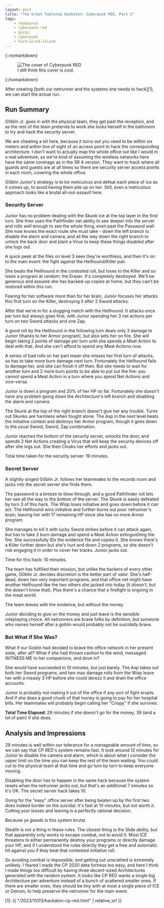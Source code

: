 ```yaml
---
layout: post
title: "The Great Tabletop Hackaton: Cyberpunk RED, Part 2"
tags:
    - shadowrun
    - cyberpunk-red
    - gurps
    - cyberpunk
    - hard-wired-island
---
```


{::nomarkdown}
<figure class="center">
   <img src="{{ "/assets/cp-red-cover.png" | absolute_url }}"
        alt="The cover of Cyberpunk RED"/>
   <figcaption>
     I still think this cover is cool.
   </figcaption>
</figure>
{:/nomarkdown}


After creating [both our netrunner and the systems she needs to hack][1], we can
start the actual run.

## Run Summary

G0blin Jr. goes in with the physical team, they get past the reception, and as
the rest of the team pretends to work she locks herself in the bathroom to try
and hack the security server.

We are cheating a bit here, because it turns out you need to be within six
meters _and_ within line of sight of an access point to hack the corresponding
architecture. I don't want to actually map the whole office out like I would in
a real adventure, so we're kind of assuming the wireless networks here have the
same coverage as in the SR 4 version. They want to track where all guards and
guests are at all times so there are security server access points in each room,
covering the whole office.

G0blin Junior's strategy is to be meticulous and defeat each piece of ice as it
comes up, to avoid having them pile up on her. Still, even a meticulous approach
looks like a brutal all-out-assault here.

### Security Server

Junior has no problem dealing with the Skunk ice at the top layer in the first
turn. She then uses the Pathfinder net ability to see deeper into the server and
rolls well enough to see the whole thing, even past the Password wall. She now
knows the exact route she must take - down the left branch to disable the alarm
and camera, and all the way down the right branch to unlock the back door and
plant a Virus to keep these things disabled after she logs out.

A quick peek at the files on level 3 sees they're worthless, and then it's on to
the main event: the fight against the Hellhound/Killer pair.

She beats the Hellhound in the contested roll, but loses to the Killer and so
loses a program at random: the Eraser. It's completely destroyed. We'll be
generous and assume she has backed-up copies at home, but they can't be restored
within this run.

Fearing for her software more than for her brain, Junior focuses her attacks
this first turn on the Killer, destroying it after 2 Sword attacks.

After that we're in for a slugging match with the Hellhound. It attacks once per
turn but always goes first, with Junior spending her 3 net actions per turn on
two Sword attacks and one Zap.

A good roll by the Hellhound in the following turn deals only 3 damage to Junior
(thanks to her Armor program), but also sets her on fire. She will begin taking
2 points of damage per turn until she spends a Meat Action to deal with
that. And she can't afford to spend any Meat Actions now.

A series of bad rolls on her part mean she misses her first turn of attacks, so
has to take more burn damage next turn. Fortunately the Hellhound fails to
damage her, and she can finish it off then. But she needs to wait for another
turn and 2 more burn points to be able to put out the fire: you cannot spend a
Meat Action in a turn where you spend Net Actions and vice-versa.

Junior is down a program and 20% of her HP so far. Fortunately she doesn't have
any problem going down the Architecture's left branch and disabling the alarm
and camera.

The Skunk at the top of the right branch doesn't give her any trouble. Turns out
Skunks are harmless when fought alone. The Asp in the next level beats the
initiative contest and destroys her Armor program, though it goes down to the
usual Sword, Sword, Zap combination.

Junior reaches the bottom of the security server, unlocks the door, and spends 2
Net Actions creating a Virus that will keep the security devices off after she
logs out. She then Cloaks her efforts and jacks out.

Total time taken for the security server: 19 minutes.

### Secret Server

A slightly singed G0blin Jr. follows her teammates to the records room and jacks
into the secret server she finds there.

The password is a breeze to blow through, and a good Pathfinder roll lets her
see all the way to the bottom of the server. The Skunk is easily defeated by
turn 3 of this hack. The Wisp loses initiative and goes down before it can
act. The Hellhound wins initiative and further burns out poor netrunner's brain,
leaving her with 17 remaining HP since she has no more Armor program.

She manages to kill it with lucky Sword strikes before it can attack again, but
has to take 2 burn damage and spend a Meat Action extinguishing the fire. She
successfully IDs the evidence file and copies it. She knows there's a Killer
further down but she's hurt and down 2 programs, so she doesn't risk engaging it
in order to cover her tracks. Junior jacks out.

Time for this hack: 10 minutes.

The team has fulfilled their mission, but unlike the hackers of every other
game, G0blin Jr. decides discretion is the better part of valor. She's
half-dead, down two very important programs, and that office net might have
another Hellhound like the two others she jacked into today (it doesn't, but the
doesn't know that). Plus there's a chance that a firefight is ongoing in the
meat world.

The team leaves with the evidence, but without the money.

Junior deciding to give on the money and just leave is the sensible roleplaying
choice. All netrunners are brave folks by definition, but someone who names
herself after a goblin would probably not be _suicidally_ brave.

### But What If She Was?

What if our Goblin had decided to brave the office network in her present state,
after all? What if she had thrown caution to the wind, messaged WITNESS ME to
her companions, and dove in?

She would have succeeded in 10 minutes, but just barely. The Asp takes out both
her Sword programs, and two max damage rolls from the Wisp leave her with a
measly 3 HP before she could derezz it and drain the office accounts.

Junior is probably not making it out of the office if any sort of fight
erupts. And if she does a good chunk of that money is going to pay for her
hospital bills. Her teammates will probably begin calling her "Crispy" if she
survives.

**Total Time Elapsed**: 29 minutes if she doesn't go for the money, 39 (and a
lot of pain) if she does.

## Analysis and Impressions

29 minutes is well within our tolerance for a manageable amount of time, so we
can say that CP RED's system remains fast. It took around 12 minutes for Junior
to disable the camera and alarm, which is about what I consider the upper limit
on the time you can keep the rest of the team waiting. You could cut to the
physical team at that time and go turn by turn to keep everyone moving.

Disabling the door has to happen in the same hack because the system resets when
the netrunner jacks out, but that's an additional 7 minutes so it's OK. The
secret server hack takes 10.

Going for the "easy" office server after being beaten up by the first two does
indeed border on the suicidal. It's fast at 10 minutes, but not worth
it. Cutting your losses and leaving is a perfectly rational decision.

Because ye _gawds_ is this system brutal.

Stealth is not a thing in these rules. The closest thing is the Slide ability,
but that apparently only works to escape combat, not to avoid it. Most ICE
threatens to either permanently destroy your programs or directly damage your
HP, and if I understood the rules directly they get a free and automatic hit
against you if they beat that contested initiative roll.

So avoiding combat is impossible, and getting out unscathed is extremely
unlikely. I feared I made the CP 2020 data fortress too easy, and here I think I
made things too difficult by having three decent-sized Architectures generated
with the random system. It looks like CP RED wants a single big Architecture per
adventure instead of a bunch of scattered smaller ones. If there are smaller
ones, they should be _tiny_ with at most a single piece of ICE or Demon, to help
preserve the netrunner for the main event.


[1]: {{ "/2023/11/03/hackaton-cp-red.html" | relative_url }}
